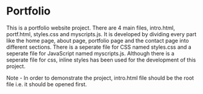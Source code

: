 # Portfolio  
This is a portfolio website project. There are 4 main files, intro.html, portf.html, styles.css and myscripts.js. It is developed by dividing every part like the home page, about page, portfolio page and the contact page into different sections. There is a seperate file for CSS named styles.css and a seperate file for JavaScript named myscripts.js. Although there is a seperate file for css, inline styles has been used for the development of this project.

Note - In order to demonstrate the project, intro.html file should be the root file i.e. it should be opened first.
